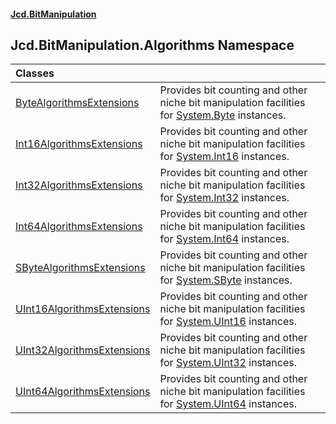 #### [Jcd.BitManipulation](index.md 'index')

## Jcd.BitManipulation.Algorithms Namespace

| Classes                                                                                                                                                |                                                                                                                                                                             |
|:-------------------------------------------------------------------------------------------------------------------------------------------------------|:----------------------------------------------------------------------------------------------------------------------------------------------------------------------------|
| [ByteAlgorithmsExtensions](Jcd.BitManipulation.Algorithms.ByteAlgorithmsExtensions.md 'Jcd.BitManipulation.Algorithms.ByteAlgorithmsExtensions')       | Provides bit counting and other niche bit manipulation facilities for [System.Byte](https://docs.microsoft.com/en-us/dotnet/api/System.Byte 'System.Byte') instances.       |
| [Int16AlgorithmsExtensions](Jcd.BitManipulation.Algorithms.Int16AlgorithmsExtensions.md 'Jcd.BitManipulation.Algorithms.Int16AlgorithmsExtensions')    | Provides bit counting and other niche bit manipulation facilities for [System.Int16](https://docs.microsoft.com/en-us/dotnet/api/System.Int16 'System.Int16') instances.    |
| [Int32AlgorithmsExtensions](Jcd.BitManipulation.Algorithms.Int32AlgorithmsExtensions.md 'Jcd.BitManipulation.Algorithms.Int32AlgorithmsExtensions')    | Provides bit counting and other niche bit manipulation facilities for [System.Int32](https://docs.microsoft.com/en-us/dotnet/api/System.Int32 'System.Int32') instances.    |
| [Int64AlgorithmsExtensions](Jcd.BitManipulation.Algorithms.Int64AlgorithmsExtensions.md 'Jcd.BitManipulation.Algorithms.Int64AlgorithmsExtensions')    | Provides bit counting and other niche bit manipulation facilities for [System.Int64](https://docs.microsoft.com/en-us/dotnet/api/System.Int64 'System.Int64') instances.    |
| [SByteAlgorithmsExtensions](Jcd.BitManipulation.Algorithms.SByteAlgorithmsExtensions.md 'Jcd.BitManipulation.Algorithms.SByteAlgorithmsExtensions')    | Provides bit counting and other niche bit manipulation facilities for [System.SByte](https://docs.microsoft.com/en-us/dotnet/api/System.SByte 'System.SByte') instances.    |
| [UInt16AlgorithmsExtensions](Jcd.BitManipulation.Algorithms.UInt16AlgorithmsExtensions.md 'Jcd.BitManipulation.Algorithms.UInt16AlgorithmsExtensions') | Provides bit counting and other niche bit manipulation facilities for [System.UInt16](https://docs.microsoft.com/en-us/dotnet/api/System.UInt16 'System.UInt16') instances. |
| [UInt32AlgorithmsExtensions](Jcd.BitManipulation.Algorithms.UInt32AlgorithmsExtensions.md 'Jcd.BitManipulation.Algorithms.UInt32AlgorithmsExtensions') | Provides bit counting and other niche bit manipulation facilities for [System.UInt32](https://docs.microsoft.com/en-us/dotnet/api/System.UInt32 'System.UInt32') instances. |
| [UInt64AlgorithmsExtensions](Jcd.BitManipulation.Algorithms.UInt64AlgorithmsExtensions.md 'Jcd.BitManipulation.Algorithms.UInt64AlgorithmsExtensions') | Provides bit counting and other niche bit manipulation facilities for [System.UInt64](https://docs.microsoft.com/en-us/dotnet/api/System.UInt64 'System.UInt64') instances. |
